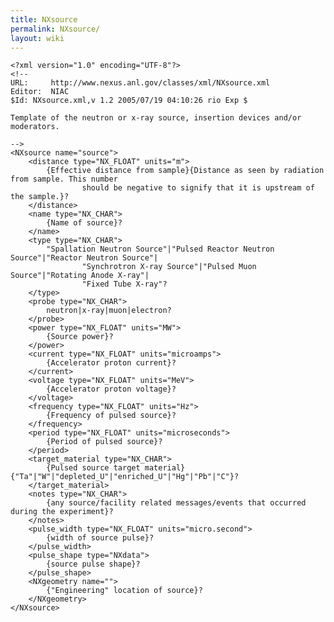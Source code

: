 ```yaml
---
title: NXsource
permalink: NXsource/
layout: wiki
---
```


    <?xml version="1.0" encoding="UTF-8"?>
    <!--
    URL:     http://www.nexus.anl.gov/classes/xml/NXsource.xml
    Editor:  NIAC
    $Id: NXsource.xml,v 1.2 2005/07/19 04:10:26 rio Exp $

    Template of the neutron or x-ray source, insertion devices and/or moderators.

    -->
    <NXsource name="source">
        <distance type="NX_FLOAT" units="m">
            {Effective distance from sample}{Distance as seen by radiation from sample. This number 
                    should be negative to signify that it is upstream of the sample.}?
        </distance>
        <name type="NX_CHAR">
            {Name of source}?
        </name>
        <type type="NX_CHAR">
            "Spallation Neutron Source"|"Pulsed Reactor Neutron Source"|"Reactor Neutron Source"|
                    "Synchrotron X-ray Source"|"Pulsed Muon Source"|"Rotating Anode X-ray"|
                    "Fixed Tube X-ray"?
        </type>
        <probe type="NX_CHAR">
            neutron|x-ray|muon|electron?
        </probe>
        <power type="NX_FLOAT" units="MW">
            {Source power}?
        </power>
        <current type="NX_FLOAT" units="microamps">
            {Accelerator proton current}?
        </current>
        <voltage type="NX_FLOAT" units="MeV">
            {Accelerator proton voltage}?
        </voltage>
        <frequency type="NX_FLOAT" units="Hz">
            {Frequency of pulsed source}?
        </frequency>
        <period type="NX_FLOAT" units="microseconds">
            {Period of pulsed source}?
        </period>
        <target_material type="NX_CHAR">
            {Pulsed source target material} {"Ta"|"W"|"depleted_U"|"enriched_U"|"Hg"|"Pb"|"C"}?
        </target_material>
        <notes type="NX_CHAR">
            {any source/facility related messages/events that occurred during the experiment}?
        </notes>
        <pulse_width type="NX_FLOAT" units="micro.second">
            {width of source pulse}?
        </pulse_width>
        <pulse_shape type="NXdata">
            {source pulse shape}?
        </pulse_shape>
        <NXgeometry name="">
            {"Engineering" location of source}?
        </NXgeometry>
    </NXsource>
